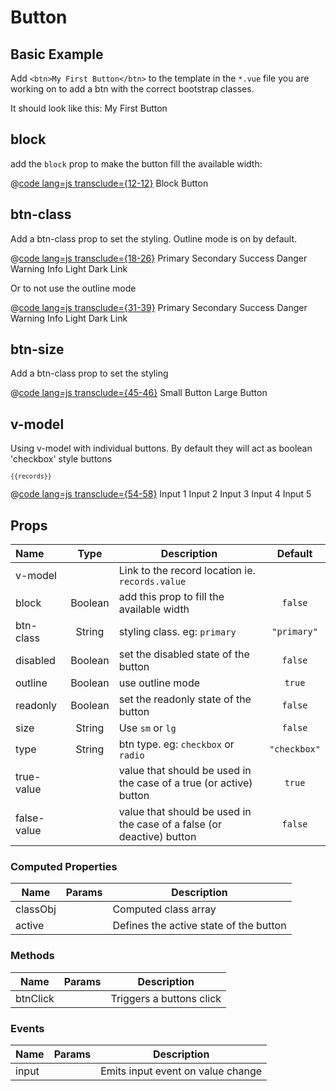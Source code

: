 # Button

## Basic Example
Add `<btn>My First Button</btn>` to the template in the `*.vue` file you are working on to add a btn with the correct bootstrap classes.

<p>It should look like this: <btn>My First Button</btn></p>

## block
add the `block` prop to make the button fill the available width:

@[code lang=js transclude={12-12}](@/docs/components/btn.md)
<btn block> Block Button </btn>

## btn-class
Add a btn-class prop to set the styling.  Outline mode is on by default.

@[code lang=js transclude={18-26}](@/docs/components/btn.md)
<btn btn-class="primary">Primary</btn>
<btn btn-class="secondary">Secondary</btn>
<btn btn-class="success">Success</btn>
<btn btn-class="danger">Danger</btn>
<btn btn-class="warning">Warning</btn>
<btn btn-class="info">Info</btn>
<btn btn-class="light">Light</btn>
<btn btn-class="dark">Dark</btn>
<btn btn-class="link">Link</btn>

Or to not use the outline mode

@[code lang=js transclude={31-39}](@/docs/components/btn.md)
<btn :outline="false" btn-class="primary">Primary</btn>
<btn :outline="false" btn-class="secondary">Secondary</btn>
<btn :outline="false" btn-class="success">Success</btn>
<btn :outline="false" btn-class="danger">Danger</btn>
<btn :outline="false" btn-class="warning">Warning</btn>
<btn :outline="false" btn-class="info">Info</btn>
<btn :outline="false" btn-class="light">Light</btn>
<btn :outline="false" btn-class="dark">Dark</btn>
<btn :outline="false" btn-class="link">Link</btn>

## btn-size
Add a btn-class prop to set the styling

@[code lang=js transclude={45-46}](@/docs/components/btn.md)
<btn size="sm"> Small Button </btn>
<btn size="lg"> Large Button </btn>

## v-model
Using v-model with individual buttons.  By default they will act as boolean 'checkbox' style buttons 

<small>`{{records}}`</small>

@[code lang=js transclude={54-58}](@/docs/components/btn.md)
<btn v-model="records.input_1">Input 1</btn>
<btn btn-class="secondary" v-model="records.input_2">Input 2</btn>
<btn btn-class="info" v-model="records.input_3">Input 3</btn>
<btn btn-class="warning" v-model="records.input_4">Input 4</btn>
<btn btn-class="danger" v-model="records.input_5">Input 5</btn>

## Props
Name        | Type    | Description | Default
:--------   | :----:  | ----- | :--------:
v-model     |         | Link to the record location ie. `records.value` | 
block       | Boolean | add this prop to fill the available width | `false`
btn-class   | String  | styling class. eg: `primary` | `"primary"`
disabled    | Boolean | set the disabled state of the button | `false`
outline     | Boolean | use outline mode | `true`
readonly    | Boolean | set the readonly state of the button | `false`
size        | String  | Use `sm` or `lg` | `false`
type        | String  | btn type. eg: `checkbox` or `radio` | `"checkbox"`
true-value  |         | value that should be used in the case of a true (or active) button | `true`
false-value |         | value that should be used in the case of a false (or deactive) button | `false`

### Computed Properties
Name             | Params | Description
---------------- | -------| -------------------
classObj         |        | Computed class array
active           |        | Defines the active state of the button

### Methods
Name             | Params | Description
---------------- | -------| -------------------
btnClick         |        | Triggers a buttons click

### Events
Name             | Params | Description
---------------- | -------| -------------------
input            |        | Emits input event on value change 

<script>
export default {
	data () {
      	return {
      		records:{
      			input_1:true,
      			input_2:true,
      			input_3:true,
      			input_4:true,
      			input_5:true,
      		},
      	}
  	},
}
</script>